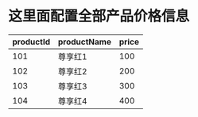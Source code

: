 
# 这里面配置全部产品价格信息

productId | productName | price
----------|----------|------
101 | 尊享红1 | 100
102 | 尊享红2 | 200
103 | 尊享红3 | 300
104 | 尊享红4 | 400
